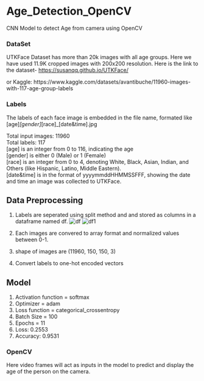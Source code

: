 # Age_Detection_OpenCV
CNN Model to detect Age from camera using OpenCV

### DataSet
UTKFace Dataset has more than 20k images with all age groups. Here we have used 11.9K cropped images with 200x200 resolution. 
Here is the link to the dataset- https://susanqq.github.io/UTKFace/
<div>or Kaggle: https://www.kaggle.com/datasets/avantibuche/11960-images-with-117-age-group-labels</div>

### Labels
The labels of each face image is embedded in the file name, formated like [age]_[gender]_[race]_[date&time].jpg
<div>Total input images: 11960</div>
<div>Total labels: 117</div>
<div> </div>
<div>[age] is an integer from 0 to 116, indicating the age</div>
<div>[gender] is either 0 (Male) or 1 (Female)</div>
<div>[race] is an integer from 0 to 4, denoting White, Black, Asian, Indian, and Others (like Hispanic, Latino, Middle Eastern).</div>
<div>[date&time] is in the format of yyyymmddHHMMSSFFF, showing the date and time an image was collected to UTKFace.</div>

## Data Preprocessing

1. Labels are seperated using split method and and stored as columns in a dataframe named df.
![df](https://github.com/AvantiBuche/Age_Detection_OpenCV/assets/127451991/e2e4ccc7-4c24-48f9-a6fb-b82ebd85489b)
![df1](https://github.com/AvantiBuche/Age_Detection_OpenCV/assets/127451991/eb1e54f3-0195-41da-9fa9-965d55755346)

2. Each images are convered to array format and normalized values between 0-1.
3. shape of images are (11960, 150, 150, 3)
4. Convert labels to one-hot encoded vectors

## Model

1. Activation function = softmax
2. Optimizer = adam
3. Loss function = categorical_crossentropy
4. Batch Size = 100
5. Epochs = 11
6. Loss: 0.2553
7. Accuracy: 0.9531

### OpenCV 

Here video frames will act as inputs in the model to predict and display the age of the person on the camera. 

